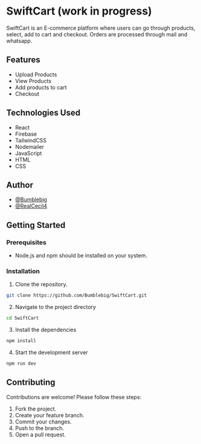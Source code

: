 # SwiftCart (work in progress)

SwiftCart is an E-commerce platform where users can go through products, select, add to cart and checkout. Orders are processed through mail and whatsapp.

## Features

- Upload Products
- View Products
- Add products to cart
- Checkout

## Technologies Used

- React
- Firebase
- TailwindCSS
- Nodemailer
- JavaScript
- HTML
- CSS

## Author

- [@Bumblebig](https://www.github.com/Bumblebig)
- [@RealCecil4](https://twitter.com/RealCecil$)

## Getting Started

### Prerequisites

- Node.js and npm should be installed on your system.

### Installation

1. Clone the repository.

```sh
git clone https://github.com/Bumblebig/SwiftCart.git
```

2. Navigate to the project directory

```sh
cd SwiftCart
```

3. Install the dependencies

```sh
npm install
```

4. Start the development server

```sh
npm run dev
```

## Contributing

Contributions are welcome! Please follow these steps:

1. Fork the project.
2. Create your feature branch.
3. Commit your changes.
4. Push to the branch.
5. Open a pull request.
